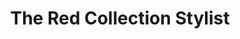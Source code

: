 ---
title: "The Red Collection Stylist"
url: /southgate/the-red-collection-stylist/
shop: hairdresser
---